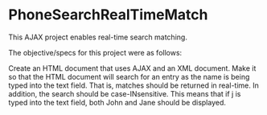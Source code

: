 # PhoneSearchRealTimeMatch
This AJAX project enables real-time search matching.

The objective/specs for this project were as follows:

Create an HTML document that uses AJAX and an XML document. Make it so that the HTML document will search for an entry as the name is being typed into the text field. 
That is, matches should be returned in real-time. In addition, the search should be case-INsensitive. This means that if j is typed into the text field, both John and Jane should be displayed. 


